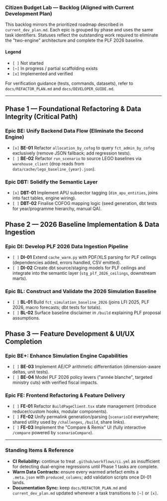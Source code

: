 ### Citizen Budget Lab — Backlog (Aligned with Current Development Plan)

This backlog mirrors the prioritized roadmap described in `current_dev_plan.md`. Each epic is grouped by phase and uses the same task identifiers. Statuses reflect the outstanding work required to eliminate the "two-engine" architecture and complete the PLF 2026 baseline.

#### Legend

- `[ ]` Not started
- `[~]` In progress / partial scaffolding exists
- `[x]` Implemented and verified

For verification guidance (tests, commands, datasets), refer to `docs/REFACTOR_PLAN.md` and `docs/DEVELOPER_GUIDE.md`.

---

## Phase 1 — Foundational Refactoring & Data Integrity (**Critical Path**)

### Epic BE: Unify Backend Data Flow (Eliminate the Second Engine)
- `[x]` **BE-01** Refactor `allocation_by_cofog` to query `fct_admin_by_cofog` exclusively (remove JSON fallback; add regression tests).
- `[ ]` **BE-02** Refactor `run_scenario` to source LEGO baselines via `warehouse_client` (drop reads from `data/cache/lego_baseline_{year}.json`).

### Epic DBT: Solidify the Semantic Layer
- `[x]` **DBT-01** Implement APU subsector tagging (`dim_apu_entities`, joins into fact tables, engine wiring).
- `[ ]` **DBT-02** Finalise COFOG mapping logic (seed generation, dbt tests for year/programme hierarchy, manual QA).

## Phase 2 — 2026 Baseline Implementation & Data Ingestion

### Epic DI: Develop PLF 2026 Data Ingestion Pipeline
- `[ ]` **DI-01** Extend `cache_warm.py` with PDF/XLS parsing for PLF ceilings (dependencies added, errors handled, CSV emitted).
- `[ ]` **DI-02** Create dbt source/staging models for PLF ceilings and integrate into the semantic layer (`stg_plf_2026_ceilings`, downstream marts).

### Epic BL: Construct and Validate the 2026 Simulation Baseline
- `[ ]` **BL-01** Build `fct_simulation_baseline_2026` (joins LFI 2025, PLF 2026, macro forecasts; dbt tests for totals).
- `[ ]` **BL-02** Surface baseline disclaimer in `/build` explaining PLF proposal assumptions.

## Phase 3 — Feature Development & UI/UX Completion

### Epic BE+: Enhance Simulation Engine Capabilities
- `[ ]` **BE-03** Implement AE/CP arithmetic differentiation (dimension-aware deltas, unit tests).
- `[ ]` **BE-04** Model PLF 2026 policy levers ("année blanche", targeted ministry cuts) with verified fiscal impacts.

### Epic FE: Frontend Refactoring & Feature Delivery
- `[ ]` **FE-01** Refactor `BuildPageClient.tsx` state management (introduce reducer/custom hooks, modular components).
- `[ ]` **FE-02** Unify permalink generation/parsing (`scenarioId` everywhere; shared utility used by `/challenges`, `/build`, share links).
- `[ ]` **FE-03** Implement the "Compare & Remix" UI (fully interactive `/compare` powered by `scenarioCompare`).

---

### Standing Items & Reference

- **CI Reliability:** continue to treat `.github/workflows/ci.yml` as insufficient for detecting dual-engine regressions until Phase 1 tasks are complete.
- **Warm Data Contracts:** ensure every warmed artefact emits a `.meta.json` with `produced_columns`; add validation scripts once DI-01 lands.
- **Documentation Sync:** keep `docs/REFACTOR_PLAN.md` and `current_dev_plan.md` updated whenever a task transitions to `[~]` or `[x]`.
